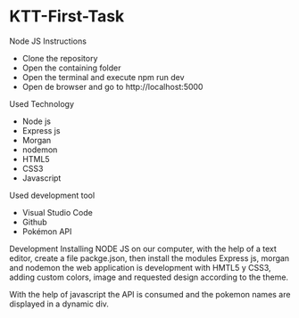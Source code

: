 # KTT-First-Task
Node JS
Instructions
- Clone the repository 
- Open the containing folder 
- Open the terminal and execute npm run dev
- Open de browser and go to http://localhost:5000

Used Technology
- Node js 
- Express js 
- Morgan
- nodemon
- HTML5
- CSS3
- Javascript

Used development tool
- Visual Studio Code
- Github
- Pokémon API

Development
Installing NODE JS on our computer, with the help of a text editor, create a file packge.json, then install the modules Express js, morgan and nodemon the web application is development with HMTL5 y CSS3, adding custom colors, image and requested design according to the theme.

With the help of javascript the API is consumed and the pokemon names are displayed in a dynamic div.








